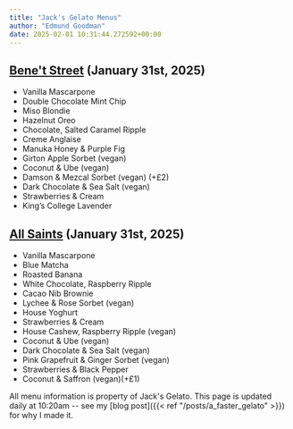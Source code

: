 ```yaml
---
title: "Jack's Gelato Menus"
author: "Edmund Goodman"
date: 2025-02-01 10:31:44.272592+00:00
---
```


## [Bene't Street](https://www.jacksgelato.com/bene-t-street-menu) (January 31st, 2025)

- Vanilla Mascarpone
- Double Chocolate Mint Chip
- Miso Blondie
- Hazelnut Oreo
- Chocolate, Salted Caramel Ripple
- Creme Anglaise
- Manuka Honey & Purple Fig
- Girton Apple Sorbet (vegan)
- Coconut & Ube (vegan)
- Damson & Mezcal Sorbet (vegan) (+£2)
- Dark Chocolate & Sea Salt (vegan)
- Strawberries & Cream
- King’s College Lavender


## [All Saints](https://www.jacksgelato.com/all-saints-menu) (January 31st, 2025)

- Vanilla Mascarpone
- Blue Matcha
- Roasted Banana
- White Chocolate, Raspberry Ripple
- Cacao Nib Brownie
- Lychee & Rose Sorbet (vegan)
- House Yoghurt
- Strawberries & Cream
- House Cashew, Raspberry Ripple (vegan)
- Coconut & Ube (vegan)
- Dark Chocolate & Sea Salt (vegan)
- Pink Grapefruit & Ginger Sorbet (vegan)
- Strawberries & Black Pepper
- Coconut & Saffron (vegan)(+£1)

All menu information is property of Jack's Gelato. This page is
updated daily at 10:20am -- see my
[blog post]({{< ref "/posts/a_faster_gelato" >}}) for why I made it.
